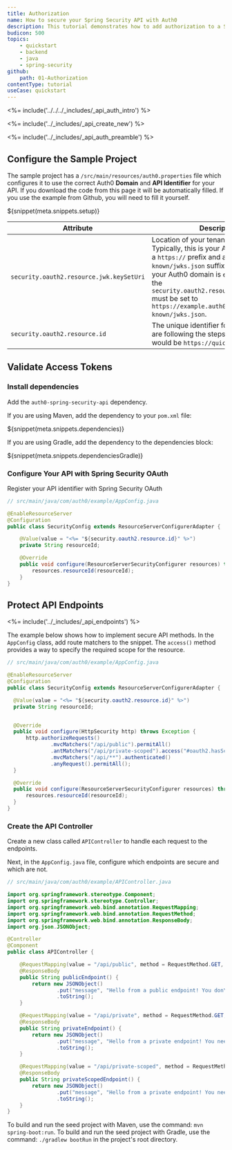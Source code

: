 ```yaml
---
title: Authorization
name: How to secure your Spring Security API with Auth0
description: This tutorial demonstrates how to add authorization to a Spring Security API.
budicon: 500
topics:
    - quickstart
    - backend
    - java
    - spring-security
github:
    path: 01-Authorization
contentType: tutorial
useCase: quickstart
---
```


<%= include('../../../_includes/_api_auth_intro') %>

<%= include('../_includes/_api_create_new') %>

<%= include('../_includes/_api_auth_preamble') %>

## Configure the Sample Project

The sample project has a `/src/main/resources/auth0.properties` file which configures it to use the correct Auth0 **Domain** and **API Identifier** for your API. If you download the code from this page it will be automatically filled. If you use the example from Github, you will need to fill it yourself.

${snippet(meta.snippets.setup)}

| Attribute | Description|
| --- | --- |
| `security.oauth2.resource.jwk.keySetUri` | Location of your tenant's JWKS. Typically, this is your Auth0 domain with a `https://` prefix and a `/.well-known/jwks.json` suffix. For example, if your Auth0 domain is `example.auth0.com`, the `security.oauth2.resource.jwk.keySetUri` must be set to `https://example.auth0.com/.well-known/jwks.json`. |
| `security.oauth2.resource.id` | The unique identifier for your API. If you are following the steps in this tutorial it would be `https://quickstarts/api`.|

## Validate Access Tokens

### Install dependencies

Add the `auth0-spring-security-api` dependency.

If you are using Maven, add the dependency to your `pom.xml` file:

${snippet(meta.snippets.dependencies)}

If you are using Gradle, add the dependency to the dependencies block:

${snippet(meta.snippets.dependenciesGradle)}

### Configure Your API with Spring Security OAuth

Register your API identifier with Spring Security OAuth

```java
// src/main/java/com/auth0/example/AppConfig.java

@EnableResourceServer
@Configuration
public class SecurityConfig extends ResourceServerConfigurerAdapter {

    @Value(value = "<%= "${security.oauth2.resource.id}" %>")
    private String resourceId;

    @Override
    public void configure(ResourceServerSecurityConfigurer resources) throws Exception {
        resources.resourceId(resourceId);
    }
}
```

## Protect API Endpoints

<%= include('../_includes/_api_endpoints') %>

The example below shows how to implement secure API methods. In the `AppConfig` class, add route matchers to the snippet. The `access()` method provides a way to specify the required scope for the resource.

```java
// src/main/java/com/auth0/example/AppConfig.java

@EnableResourceServer
@Configuration
public class SecurityConfig extends ResourceServerConfigurerAdapter {

  @Value(value = "<%= "${security.oauth2.resource.id}" %>")
  private String resourceId;


  @Override
  public void configure(HttpSecurity http) throws Exception {
      http.authorizeRequests()
              .mvcMatchers("/api/public").permitAll()
              .antMatchers("/api/private-scoped").access("#oauth2.hasScope('read:messages')")
              .mvcMatchers("/api/**").authenticated()
              .anyRequest().permitAll();
  }

  @Override
  public void configure(ResourceServerSecurityConfigurer resources) throws Exception {
      resources.resourceId(resourceId);
  }
}
```

### Create the API Controller

Create a new class called `APIController` to handle each request to the endpoints.

Next, in the `AppConfig.java` file, configure which endpoints are secure and which are not.

```java
// src/main/java/com/auth0/example/APIController.java

import org.springframework.stereotype.Component;
import org.springframework.stereotype.Controller;
import org.springframework.web.bind.annotation.RequestMapping;
import org.springframework.web.bind.annotation.RequestMethod;
import org.springframework.web.bind.annotation.ResponseBody;
import org.json.JSONObject;

@Controller
@Component
public class APIController {

    @RequestMapping(value = "/api/public", method = RequestMethod.GET, produces = "application/json")
    @ResponseBody
    public String publicEndpoint() {
        return new JSONObject()
                .put("message", "Hello from a public endpoint! You don\'t need to be authenticated to see this.")
                .toString();
    }

    @RequestMapping(value = "/api/private", method = RequestMethod.GET, produces = "application/json")
    @ResponseBody
    public String privateEndpoint() {
        return new JSONObject()
                .put("message", "Hello from a private endpoint! You need to be authenticated to see this.")
                .toString();
    }

    @RequestMapping(value = "/api/private-scoped", method = RequestMethod.GET, produces = "application/json")
    @ResponseBody
    public String privateScopedEndpoint() {
        return new JSONObject()
                .put("message", "Hello from a private endpoint! You need to be authenticated and have a scope of read:messages to see this.")
                .toString();
    }
}
```

To build and run the seed project with Maven, use the command: `mvn spring-boot:run`.
To build and run the seed project with Gradle, use the command: `./gradlew bootRun` in the project's root
directory.
